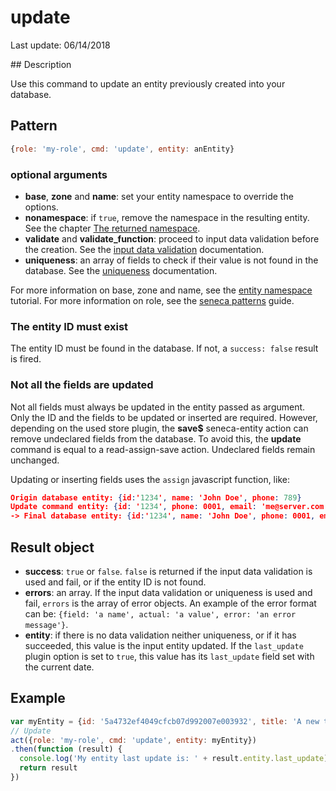 # update

Last update: 06/14/2018

## Description

Use this command to update an entity previously created into your database.

## Pattern

```js
{role: 'my-role', cmd: 'update', entity: anEntity}
```

### optional arguments

- **base**, **zone** and **name**: set your entity namespace to override the options.
- **nonamespace**: if `true`, remove the namespace in the resulting entity. See the chapter [The returned namespace][].
- **validate** and **validate_function**: proceed to input data validation before the creation. See the [input data validation][] documentation.
- **uniqueness**: an array of fields to check if their value is not found in the database. See the [uniqueness][] documentation.

For more information on base, zone and name, see the [entity namespace][] tutorial.
For more information on role, see the [seneca patterns][] guide.

### The entity ID must exist

The entity ID must be found in the database. If not, a `success: false` result is fired.

### Not all the fields are updated

Not all fields must always be updated in the entity passed as argument. Only the ID and the fields to be updated or inserted are required. However, depending on the used store plugin, the **save$** seneca-entity action can remove undeclared fields from the database. To avoid this, the **update** command is equal to a read-assign-save action. Undeclared fields remain unchanged.

Updating or inserting fields uses the `assign` javascript function, like:

```json
Origin database entity: {id:'1234', name: 'John Doe', phone: 789}
Update command entity: {id: '1234', phone: 0001, email: 'me@server.com'}
-> Final database entity: {id:'1234', name: 'John Doe', phone: 0001, email: 'me@server.com'}
```

## Result object

- **success**: `true` or `false`. `false` is returned if the input data validation is used and fail, or if the entity ID is not found.
- **errors**: an array. If the input data validation or uniqueness is used and fail, `errors` is the array of error objects. An example of the error format can be: `{field: 'a name', actual: 'a value', error: 'an error message'}`.
- **entity**: if there is no data validation neither uniqueness, or if it has succeeded, this value is the input entity updated. If the `last_update` plugin option is set to `true`, this value has its `last_update` field set with the current date.

## Example

```js
var myEntity = {id: '5a4732ef4049cfcb07d992007e003932', title: 'A new title', content: '<h1>This is a post about cats</h1><p>Maoww...</p>'}
// Update
act({role: 'my-role', cmd: 'update', entity: myEntity})
.then(function (result) {
  console.log('My entity last update is: ' + result.entity.last_update)
  return result
})
```

[input data validation]: https://gitlab.com/jdesodt/seneca-entity-crud/tree/master/docs/input-data-validation.md
[The returned namespace]: https://gitlab.com/jdesodt/seneca-entity-crud/blob/master/README.md#the-returned-namespace
[uniqueness]: https://gitlab.com/jdesodt/seneca-entity-crud/tree/master/docs/uniqueness.md
[entity namespace]: http://senecajs.org/docs/tutorials/understanding-data-entities.html#zone-base-and-name-the-entity-namespace
[seneca patterns]: http://senecajs.org/getting-started/#patterns
